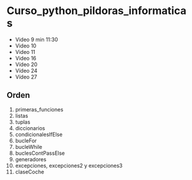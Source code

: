 # Curso_python_pildoras_informaticas
- Video 9 min 11:30
- Video 10
- Video 11
- Video 16
- Vídeo 20
- Vídeo 24
- Vídeo 27

## Orden
1. primeras_funciones
2. listas
3. tuplas
4. diccionarios
5. condicionalesIfElse
6. bucleFor
7. bucleWhile
8. buclesContPassElse
9. generadores
10. excepciones, excepciones2 y excepciones3
11. claseCoche
